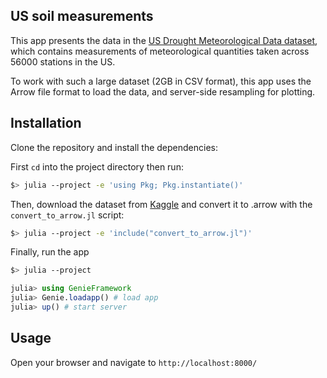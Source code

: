 ## US soil measurements

This app presents the data in the <a data-cke-saved-href="https://www.kaggle.com/datasets/cdminix/us-drought-meteorological-data" target="_blank" href="https://www.kaggle.com/datasets/cdminix/us-drought-meteorological-data">US Drought Meteorological Data dataset</a>, which contains measurements of meteorological quantities taken across 56000 stations in the US.

To work with such a large dataset (2GB in CSV format), this app uses the Arrow file format to load the data, and server-side resampling for plotting.

## Installation


Clone the repository and install the dependencies:

First `cd` into the project directory then run:

```bash
$> julia --project -e 'using Pkg; Pkg.instantiate()'
```
Then, download the dataset from [Kaggle](https://www.kaggle.com/datasets/cdminix/us-drought-meteorological-data) and convert it to .arrow with the `convert_to_arrow.jl` script:

```bash
$> julia --project -e 'include("convert_to_arrow.jl")'
```


Finally, run the app

```bash
$> julia --project
```

```julia
julia> using GenieFramework
julia> Genie.loadapp() # load app
julia> up() # start server
```

## Usage

Open your browser and navigate to `http://localhost:8000/`
